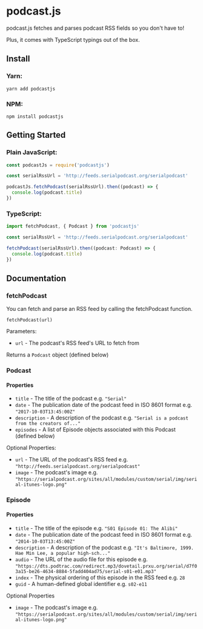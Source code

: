 # podcast.js

podcast.js fetches and parses podcast RSS fields so you don't have to!

Plus, it comes with TypeScript typings out of the box.

## Install

### Yarn:
```
yarn add podcastjs
```

### NPM:
```
npm install podcastjs
```

## Getting Started

### Plain JavaScript:
```js
const podcastJs = require('podcastjs')

const serialRssUrl = 'http://feeds.serialpodcast.org/serialpodcast'

podcastJs.fetchPodcast(serialRssUrl).then((podcast) => {
  console.log(podcast.title)
})
```

### TypeScript:
```ts
import fetchPodcast, { Podcast } from 'podcastjs'

const serialRssUrl = 'http://feeds.serialpodcast.org/serialpodcast'

fetchPodcast(serialRssUrl).then((podcast: Podcast) => {
  console.log(podcast.title)
})
```

## Documentation

### fetchPodcast
You can fetch and parse an RSS feed by calling the fetchPodcast function.

`fetchPodcast(url)`

Parameters:

- `url` - The podcast's RSS feed's URL to fetch from

Returns a `Podcast` object (defined below)

### Podcast

#### Properties
- `title` - The title of the podcast e.g. `"Serial"`
- `date` - The publication date of the podcast feed in ISO 8601 format e.g. `"2017-10-03T13:45:00Z"`
- `description` - A description of the podcast e.g. `"Serial is a podcast from the creators of..."`
- `episodes` - A list of Episode objects associated with this Podcast (defined below)

Optional Properties:
- `url` - The URL of the podcast's RSS feed e.g. `"http://feeds.serialpodcast.org/serialpodcast"`
- `image` - The podcast's image e.g. `"https://serialpodcast.org/sites/all/modules/custom/serial/img/serial-itunes-logo.png"`

### Episode

#### Properties
- `title` - The title of the episode e.g. `"S01 Episode 01: The Alibi"`
- `date` - The publication date of the podcast feed in ISO 8601 format e.g. `"2014-10-03T13:45:00Z"`
- `description` - A description of the podcast e.g. `"It's Baltimore, 1999. Hae Min Lee, a popular high-sch..."`
- `audio` - The URL of the audio file for this episode e.g. `"https://dts.podtrac.com/redirect.mp3/dovetail.prxu.org/serial/d7f03a15-be26-4634-8884-5fadd404ad75/serial-s01-e01.mp3"`
- `index` - The physical ordering of this episode in the RSS feed e.g. `28`
- `guid` - A human-defined global identifier e.g. `s02-e11`

Optional Properties
- `image` - The podcast's image e.g. `"https://serialpodcast.org/sites/all/modules/custom/serial/img/serial-itunes-logo.png"`
